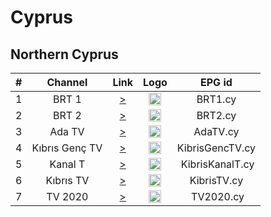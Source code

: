 <h1>Cyprus</h1>

<h2>Northern Cyprus</h2>

| # |    Channel     |                                     Link                                      |                           Logo                           |      EPG id      |
|:-:|:--------------:|:-----------------------------------------------------------------------------:|:--------------------------------------------------------:|:----------------:|
| 1 |     BRT 1      |    [>](https://sc-kuzeykibrissmarttv.ercdn.net/brt1hd/bant1/playlist.m3u8)    | <img height="20" src="https://i.imgur.com/gOPAi2c.png"/> |     BRT1.cy      |
| 2 |     BRT 2      |    [>](https://sc-kuzeykibrissmarttv.ercdn.net/brt2hd/bant1/playlist.m3u8)    | <img height="20" src="https://i.imgur.com/t5kbIuj.png"/> |     BRT2.cy      |
| 3 |     Ada TV     |    [>](https://sc-kuzeykibrissmarttv.ercdn.net/adatv/bant1/playlist.m3u8)     | <img height="20" src="https://i.imgur.com/LPQfdz2.png"/> |     AdaTV.cy     |
| 4 | Kıbrıs Genç TV | [>](https://sc-kuzeykibrissmarttv.ercdn.net/kibrisgenctv/bant1/playlist.m3u8) | <img height="20" src="https://i.imgur.com/eBdQn9h.png"/> | KibrisGencTV.cy  |
| 5 |    Kanal T     |   [>](https://sc-kuzeykibrissmarttv.ercdn.net/kanalt/bantp1/playlist.m3u8)    | <img height="20" src="https://i.imgur.com/4bA4pXT.png"/> |  KibrisKanalT.cy |
| 6 |   Kıbrıs TV    |   [>](https://sc-kuzeykibrissmarttv.ercdn.net/kibristv/bant1/playlist.m3u8)   | <img height="20" src="https://i.imgur.com/5MJZPTo.png"/> |   KibrisTV.cy    |
| 7 |    TV 2020     |   [>](https://sc-kuzeykibrissmarttv.ercdn.net/tv2020/bantp1/playlist.m3u8)    | <img height="20" src="https://i.imgur.com/rtfsNdd.png"/> |     TV2020.cy    |
